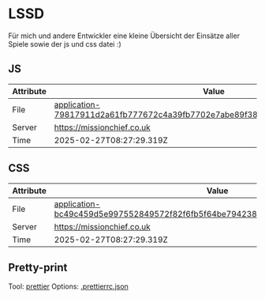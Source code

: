 # LSSD

Für mich und andere Entwickler eine kleine Übersicht der Einsätze aller Spiele sowie der js und css datei :)

<!-- automated -->

## JS

| Attribute | Value                                                                                                                                                                                                |
| --------- | ---------------------------------------------------------------------------------------------------------------------------------------------------------------------------------------------------- |
| File      | [application-79817911d2a61fb777672c4a39fb7702e7abe89f38445610dfc386291a3db2e8.js](https://missionchief.co.uk/assets/application-79817911d2a61fb777672c4a39fb7702e7abe89f38445610dfc386291a3db2e8.js) |
| Server    | https://missionchief.co.uk                                                                                                                                                                           |
| Time      | 2025-02-27T08:27:29.319Z                                                                                                                                                                             |

## CSS

| Attribute | Value                                                                                                                                                                                                  |
| --------- | ------------------------------------------------------------------------------------------------------------------------------------------------------------------------------------------------------ |
| File      | [application-bc49c459d5e997552849572f82f6fb5f64be794238e256b2ba7a8351e1c000b3.css](https://missionchief.co.uk/assets/application-bc49c459d5e997552849572f82f6fb5f64be794238e256b2ba7a8351e1c000b3.css) |
| Server    | https://missionchief.co.uk                                                                                                                                                                             |
| Time      | 2025-02-27T08:27:29.319Z                                                                                                                                                                               |

## Pretty-print

Tool: [prettier](https://prettier.io)
Options: [.prettierrc.json](./.prettierrc.json)

<!-- /automated -->
